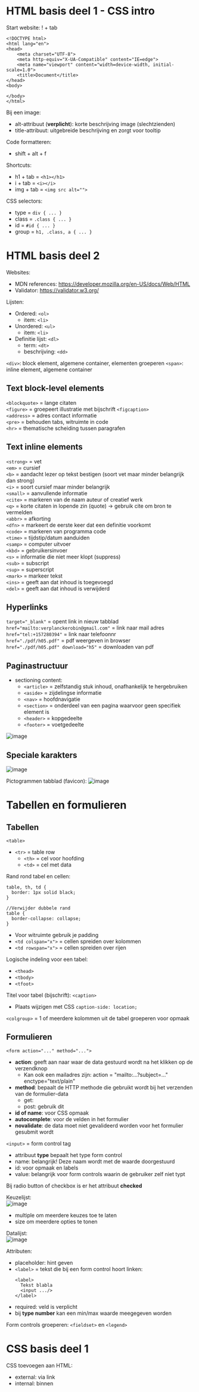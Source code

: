 # HTML basis deel 1 - CSS intro
Start website: ! + tab
```
<!DOCTYPE html>
<html lang="en">
<head>
    <meta charset="UTF-8">
    <meta http-equiv="X-UA-Compatible" content="IE=edge">
    <meta name="viewport" content="width=device-width, initial-scale=1.0">
    <title>Document</title>
</head>
<body>
    
</body>
</html>
```
Bij een image:
- alt-attribuut (**verplicht**): korte beschrijving image (slechtzienden)
- title-attribuut: uitgebreide beschrijving en zorgt voor tooltip

Code formatteren:
- shift + alt + f

Shortcuts:
- h1 + tab = ```<h1></h1>```
- i + tab = ```<i></i>```
- img + tab = ```<img src alt="">```

CSS selectors:
- type = ```div { ... }```
- class = ```.class { ... }```
- id = ```#id { ... }```
- group = ```h1, .class, a { ... }```

# HTML basis deel 2
Websites:
- MDN references: https://developer.mozilla.org/en-US/docs/Web/HTML
- Validator: https://validator.w3.org/

Lijsten:
- Ordered: ```<ol>```
  - item: ```<li>```
- Unordered: ```<ul>```
  - item: ```<li>```
- Definitie lijst: ```<dl>```
  - term: ```<dt>```
  - beschrijving: ```<dd>```

```<div>```: block element, algemene container, elementen groeperen
```<span>```: inline element, algemene container

## Text block-level elements
```<blockquote>``` = lange citaten  
```<figure>``` = groepeert illustratie met bijschrift ```<figcaption>```  
```<address>``` = adres contact informatie  
```<pre>``` = behouden tabs, witruimte in code  
```<hr>``` = thematische scheiding tussen paragrafen  

## Text inline elements
```<strong>``` = vet  
```<em>``` = cursief  
```<b>``` = aandacht lezer op tekst bestigen (soort vet maar minder belangrijk dan strong)  
```<i>``` = soort cursief maar minder belangrijk  
```<small>``` = aanvullende informatie  
```<cite>``` = markeren van de naam auteur of creatief werk  
```<q>``` = korte citaten in lopende zin (quote) -> gebruik cite om bron te vermelden  
```<abbr>``` = afkorting  
```<dfn>``` = markeert de eerste keer dat een definitie voorkomt  
```<code>``` = markeren van programma code  
```<time>``` = tijdstip/datum aanduiden  
```<samp>``` = computer uitvoer  
```<kbd>``` = gebruikersinvoer  
```<s>``` = informatie die niet meer klopt (suppress)  
```<sub>``` = subscript  
```<sup>``` = superscript  
```<mark>``` = markeer tekst  
```<ins>``` = geeft aan dat inhoud is toegevoegd  
```<del>``` = geeft aan dat inhoud is verwijderd  

## Hyperlinks
```target="_blank"``` = opent link in nieuw tabblad  
```href="mailto:verplanckerobin@gmail.com"``` = link naar mail adres  
```href="tel:+157280394"``` = link naar telefoonnr  
```href="./pdf/h05.pdf"``` = pdf weergeven in browser  
```href="./pdf/h05.pdf" download="h5"``` = downloaden van pdf  

## Paginastructuur
- sectioning content:
  - ```<article>``` = zelfstandig stuk inhoud, onafhankelijk te hergebruiken
  - ```<aside>``` = zijdelingse informatie
  - ```<nav>``` = hoofdnavigatie
  - ```<section>``` = onderdeel van een pagina waarvoor geen specifiek element is
  - ```<header>``` = kopgedeelte
  - ```<footer>``` = voetgedeelte  

![image](https://user-images.githubusercontent.com/68321900/148380138-0c69978d-175b-49d5-94b9-ec20b8933257.png)

## Speciale karakters  
![image](https://user-images.githubusercontent.com/68321900/148380668-dd924fb0-ccdd-4df0-95d4-6886739922a8.png)

Pictogrammen tabblad (favicon): ![image](https://user-images.githubusercontent.com/68321900/148380814-85b9556d-5886-4e22-a0ef-f641879dec58.png)

# Tabellen en formulieren
## Tabellen
```<table>```
- ```<tr>``` = table row
  - ```<th>``` = cel voor hoofding 
  - ```<td>``` = cel met data

Rand rond tabel en cellen:
```
table, th, td {
  border: 1px solid black;
}

//Verwijder dubbele rand
table {
  border-collapse: collapse;
}

```
- Voor witruimte gebruik je padding
- ```<td colspan="x">``` = cellen spreiden over kolommen
- ```<td rowspan="x">``` = cellen spreiden over rijen

Logische indeling voor een tabel:
- ```<thead>```
- ```<tbody>```
- ```<tfoot>```

Titel voor tabel (bijschrift): ```<caption>```
- Plaats wijzigen met CSS ```caption-side: location;```

```<colgroup>``` = 1 of meerdere kolommen uit de tabel groeperen voor opmaak

## Formulieren
```<form action="..." method="...">```  
- **action**: geeft aan naar waar de data gestuurd wordt na het klikken op de verzendknop
  - Kan ook een mailadres zijn: action = "mailto:...?subject=..." enctype="text/plain"
- **method**: bepaalt de HTTP methode die gebruikt wordt bij het verzenden van de formulier-data
  - get: 
  - post: gebruik dit
- **id of name**: voor CSS opmaak
- **autocomplete**: voor de velden in het formulier
- **novalidate**: de data moet niet gevalideerd worden voor het formulier gesubmit wordt
 
```<input>``` = form control tag
- attribuut **type** bepaalt het type form control
- name: belangrijk! Deze naam wordt met de waarde doorgestuurd
- id: voor opmaak en labels
- value: belangrijk voor form controls waarin de gebruiker zelf niet typt

Bij radio button of checkbox is er het attribuut **checked**

Keuzelijst:  
![image](https://user-images.githubusercontent.com/68321900/148395227-c1a0d7c9-c3f0-4ca8-bb71-30adca9719d1.png)  
- multiple om meerdere keuzes toe te laten
- size om meerdere opties te tonen

Datalijst:  
![image](https://user-images.githubusercontent.com/68321900/148395402-f6a3cda7-974c-4d42-a987-626c55d0f8c1.png)  

Attributen:
- placeholder: hint geven
- ```<label>``` = tekst die bij een form control hoort linken:  
  ```
  <label>
    Tekst blabla
    <input .../>
  </label>
  ```
- required: veld is verplicht
- bij **type number** kan een min/max waarde meegegeven worden

Form controls groeperen: ```<fieldset>``` en ```<legend>```

# CSS basis deel 1
CSS toevoegen aan HTML:
- external: via link
- internal: binnen <style> tags
- inline: met een style attribuut
  
Background:
- -image
- -repeat: herhalen afbeelding tot alle ruimte gevuld is
  - repeat-x
  - repeat-y
  - no-repeat
  - space
  - round
- -attachment
  - fixed
  - scroll
  - local
- -position
- -clip
- -origin
- -size
- linear-gradient
- radial-gradient
  
Lijsten:
 

  

































